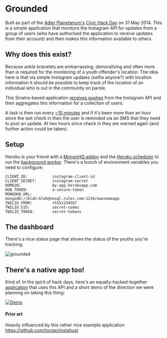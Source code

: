 Grounded
======

Built as part of the [Adler Planetarium's](http://www.adlerplanetarium.org/) [Civic Hack Day](http://civichack.adlerplanetarium.org/2014/) on 31 May 2014. This is a simple application that monitors the Instagram API for updates from a group of users (who have authorised the application to receive updates from their account) and then makes this information available to others.

## Why does this exist?

Because ankle bracelets are embarrassing, demoralising and often more than is required for the monitoring of a youth offender's location. The idea here is that via simple Instagram updates (selfie anyone?) with location information it should be possible to keep track of the location of an individual who is out in the community on parole.

This Sinatra-based application [receives pushes](http://instagram.com/developer/realtime/) from the Instagram API and then aggregates this information for a collection of users. 

A task is then run every [~10 minutes](https://github.com/arfon/em-youth-api/blob/master/worker.rb) and if it's been more than an hour since the last check in then the user is reminded via an SMS that they need to post an update. At two hours since check in they are warned again (and further action could be taken).

## Setup

Heroku is your friend with a [MongoHQ addon](https://addons.heroku.com/mongohq) and the [Heroku scheduler](https://addons.heroku.com/scheduler) to run the [background worker](https://github.com/arfon/em-youth-api/blob/master/worker.rb). There's a bunch of environment variables you need to configure:

```
CLIENT_ID:           instagram-client-id
CLIENT_SECRET:       instagram-secret
DOMAIN:              my-app.herokuapp.com
HUB_TOKEN:           a-secure-token
MONGOHQ_URL:         mongodb://blah:blah@nosql.rules.com:1234/awesomeapp
TWILIO_FROM:         +5551234567
TWILIO_SID:          secret-codes
TWILIO_TOKEN:        secret-tokens
```

## The dashboard

There's a nice status page that shows the status of the youths you're tracking.

![grounded](https://cloud.githubusercontent.com/assets/4483/3142116/2cbd3386-e9ab-11e3-8e26-d527995c9191.png)


## There's a native app too!

Kind of. In the spirit of hack days, here's an equally-hacked-together [application](https://github.com/karthikb87/SpyOnKids) that uses this API and a short demo of the direction we were planning on taking this thing:

[![Demo](https://cloud.githubusercontent.com/assets/4483/3140944/13ad0a74-e951-11e3-9cc4-d546ed235c8e.png)](https://www.youtube.com/watch?v=CZWj3xXY95s&feature=em-share_video_user)

#### Prior art

Heavily influenced by this rather nice example application https://github.com/toctan/instahust

